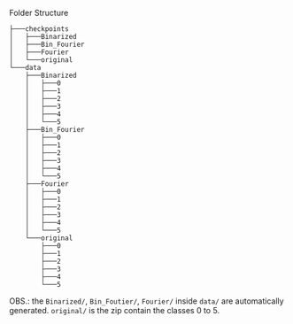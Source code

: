 Folder Structure
```
├───checkpoints
│   ├───Binarized
│   ├───Bin_Fourier
│   ├───Fourier
│   └───original
└───data
    ├───Binarized
    │   ├───0
    │   ├───1
    │   ├───2
    │   ├───3
    │   ├───4
    │   └───5
    ├───Bin_Fourier
    │   ├───0
    │   ├───1
    │   ├───2
    │   ├───3
    │   ├───4
    │   └───5
    ├───Fourier
    │   ├───0
    │   ├───1
    │   ├───2
    │   ├───3
    │   ├───4
    │   └───5
    └───original
        ├───0
        ├───1
        ├───2
        ├───3
        ├───4
        └───5
```
OBS.: the `Binarized/`, `Bin_Foutier/`, `Fourier/` inside `data/` are automatically generated. `original/` is the zip contain the classes 0 to 5.